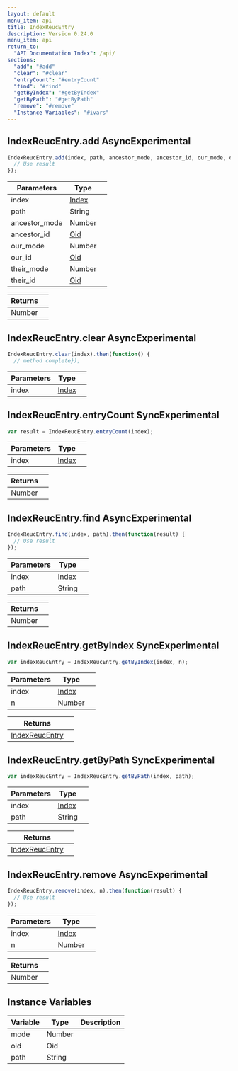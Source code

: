 ```yaml
---
layout: default
menu_item: api
title: IndexReucEntry
description: Version 0.24.0
menu_item: api
return_to:
  "API Documentation Index": /api/
sections:
  "add": "#add"
  "clear": "#clear"
  "entryCount": "#entryCount"
  "find": "#find"
  "getByIndex": "#getByIndex"
  "getByPath": "#getByPath"
  "remove": "#remove"
  "Instance Variables": "#ivars"
---
```


## <a name="add"></a><span>IndexReucEntry.</span>add <span class="tags"><span class="async">Async</span><span class="experimental">Experimental</span></span>

```js
IndexReucEntry.add(index, path, ancestor_mode, ancestor_id, our_mode, our_id, their_mode, their_id).then(function(result) {
  // Use result
});
```

| Parameters | Type |   |
| --- | --- | --- |
| index | [Index](/api/index/) |  |
| path | String |  |
| ancestor_mode | Number |  |
| ancestor_id | [Oid](/api/oid/) |  |
| our_mode | Number |  |
| our_id | [Oid](/api/oid/) |  |
| their_mode | Number |  |
| their_id | [Oid](/api/oid/) |  |

| Returns |  |
| --- | --- |
| Number |  |

## <a name="clear"></a><span>IndexReucEntry.</span>clear <span class="tags"><span class="async">Async</span><span class="experimental">Experimental</span></span>

```js
IndexReucEntry.clear(index).then(function() {
  // method complete});
```

| Parameters | Type |   |
| --- | --- | --- |
| index | [Index](/api/index/) |  |

## <a name="entryCount"></a><span>IndexReucEntry.</span>entryCount <span class="tags"><span class="sync">Sync</span><span class="experimental">Experimental</span></span>

```js
var result = IndexReucEntry.entryCount(index);
```

| Parameters | Type |   |
| --- | --- | --- |
| index | [Index](/api/index/) |  |

| Returns |  |
| --- | --- |
| Number |  |

## <a name="find"></a><span>IndexReucEntry.</span>find <span class="tags"><span class="async">Async</span><span class="experimental">Experimental</span></span>

```js
IndexReucEntry.find(index, path).then(function(result) {
  // Use result
});
```

| Parameters | Type |   |
| --- | --- | --- |
| index | [Index](/api/index/) |  |
| path | String |  |

| Returns |  |
| --- | --- |
| Number |  |

## <a name="getByIndex"></a><span>IndexReucEntry.</span>getByIndex <span class="tags"><span class="sync">Sync</span><span class="experimental">Experimental</span></span>

```js
var indexReucEntry = IndexReucEntry.getByIndex(index, n);
```

| Parameters | Type |   |
| --- | --- | --- |
| index | [Index](/api/index/) |  |
| n | Number |  |

| Returns |  |
| --- | --- |
| [IndexReucEntry](/api/index_reuc_entry/) |  |

## <a name="getByPath"></a><span>IndexReucEntry.</span>getByPath <span class="tags"><span class="sync">Sync</span><span class="experimental">Experimental</span></span>

```js
var indexReucEntry = IndexReucEntry.getByPath(index, path);
```

| Parameters | Type |   |
| --- | --- | --- |
| index | [Index](/api/index/) |  |
| path | String |  |

| Returns |  |
| --- | --- |
| [IndexReucEntry](/api/index_reuc_entry/) |  |

## <a name="remove"></a><span>IndexReucEntry.</span>remove <span class="tags"><span class="async">Async</span><span class="experimental">Experimental</span></span>

```js
IndexReucEntry.remove(index, n).then(function(result) {
  // Use result
});
```

| Parameters | Type |   |
| --- | --- | --- |
| index | [Index](/api/index/) |  |
| n | Number |  |

| Returns |  |
| --- | --- |
| Number |  |

## <a name="ivars"></a>Instance Variables

| Variable | Type | Description |
| --- | --- | --- |
| <a name="mode"></a>mode | Number |  |
| <a name="oid"></a>oid | Oid |  |
| <a name="path"></a>path | String |  |

